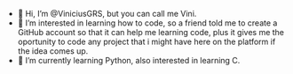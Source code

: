 - 👋 Hi, I’m @ViniciusGRS, but you can call me Vini.
- 👀 I’m interested in learning how to code, so a friend told me to create a GitHub account so that it can help me learning code, plus it gives me the oportunity to code any project that i might have here on the platform if the idea comes up.
- 🌱 I’m currently learning Python, also interested in learning C.
<!---
ViniciusGRS/ViniciusGRS is a ✨ special ✨ repository because its `README.md` (this file) appears on your GitHub profile.
You can click the Preview link to take a look at your changes.
--->
